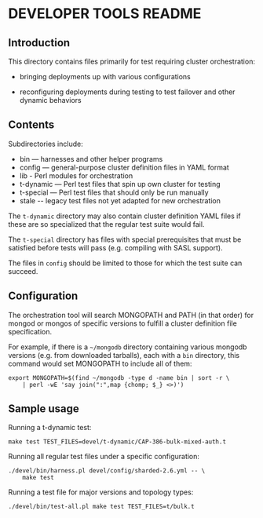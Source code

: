 DEVELOPER TOOLS README
======================

Introduction
------------

This directory contains files primarily for test requiring cluster
orchestration:

* bringing deployments up with various configurations

* reconfiguring deployments during testing to test failover
  and other dynamic behaviors

Contents
--------

Subdirectories include:

* bin — harnesses and other helper programs
* config — general-purpose cluster definition files in YAML format
* lib - Perl modules for orchestration
* t-dynamic — Perl test files that spin up own cluster for testing
* t-special — Perl test files that should only be run manually
* stale -- legacy test files not yet adapted for new orchestration

The `t-dynamic` directory may also contain cluster definition YAML files
if these are so specialized that the regular test suite would fail.

The `t-special` directory has files with special prerequisites that must
be satisfied before tests will pass (e.g. compiling with SASL support).

The files in `config` should be limited to those for which the
test suite can succeed.

Configuration
-------------

The orchestration tool will search MONGOPATH and PATH (in that order) for
mongod or mongos of specific versions to fulfill a cluster definition
file specification.

For example, if there is a `~/mongodb` directory containing various mongodb
versions (e.g. from downloaded tarballs), each with a `bin` directory, this
command would set MONGOPATH to include all of them:

    export MONGOPATH=$(find ~/mongodb -type d -name bin | sort -r \
        | perl -wE 'say join(":",map {chomp; $_} <>)')

Sample usage
------------

Running a t-dynamic test:

    make test TEST_FILES=devel/t-dynamic/CAP-386-bulk-mixed-auth.t

Running all regular test files under a specific configuration:

    ./devel/bin/harness.pl devel/config/sharded-2.6.yml -- \
        make test 

Running a test file for major versions and topology types:

    ./devel/bin/test-all.pl make test TEST_FILES=t/bulk.t
